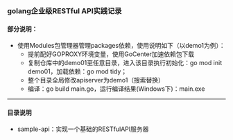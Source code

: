 ### golang企业级RESTful API实践记录
#### 部分说明：
- 使用Modules包管理器管理packages依赖，使用说明如下（以demo1为例）：
  - 提前配好GOPROXY环境变量，使用GoCenter加速依赖包下载
  - 复制仓库中的demo01至任意目录，进入该目录执行初始化：go mod init demo01，加载依赖：go mod tidy；
  - 整个目录全局修改apiserver为demo1（搜索替换）
  - 编译：go build main.go，运行编译结果(Windows下)：main.exe

---
#### 目录说明
- sample-api：实现一个基础的RESTfulAPI服务器
